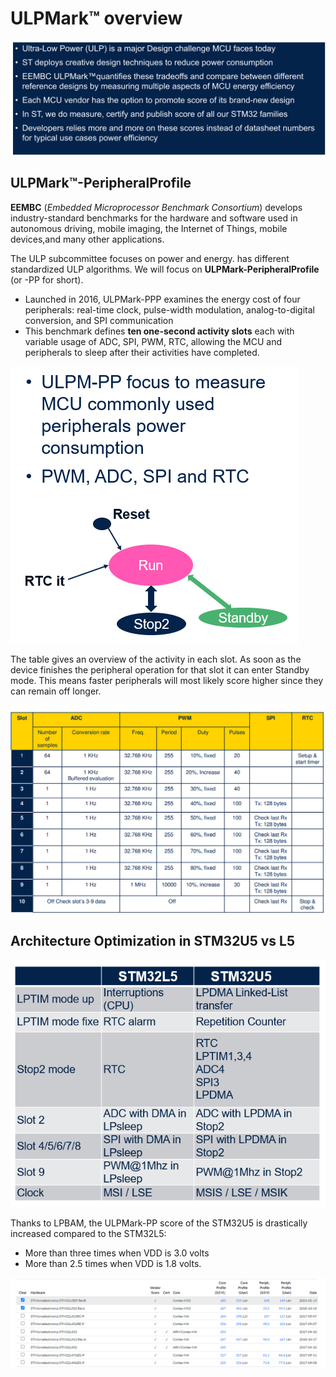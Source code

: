 # ULPMark™ overview

![theory1](./img/28.png)


## ULPMark™-PeripheralProfile

**EEMBC** (*Embedded Microprocessor Benchmark Consortium*) develops industry-standard benchmarks for
the hardware and software used in autonomous driving, mobile imaging, the Internet of Things, mobile devices,and many other applications.

The ULP subcommittee focuses on power and energy. has different standardized ULP algorithms.
We will focus on  **ULPMark-PeripheralProfile** (or -PP for short).

- Launched in 2016, ULPMark-PPP examines the energy cost of four
peripherals: real-time clock, pulse-width modulation,
analog-to-digital conversion, and SPI communication
- This benchmark defines **ten one-second activity slots**
each with variable usage of ADC, SPI, PWM, RTC,
allowing the MCU and peripherals to sleep after their
activities have completed.

![theory1](./img/30.png)


The table gives an overview of the activity in each slot.
As soon as the device finishes the peripheral operation
for that slot it can enter Standby mode.
This means faster peripherals will most likely score
higher since they can remain off longer.

![theory1](./img/31.png)

## Architecture Optimization in STM32U5 vs L5

![theory1](./img/3231.png)

<p>

</p>

<ainfo>
Thanks to LPBAM, the ULPMark-PP score of the STM32U5
is drastically increased compared to the STM32L5:

- More than three times when VDD is 3.0 volts
- More than 2.5 times when VDD is 1.8 volts.
</ainfo> 

![theory1](./img/33.png)
